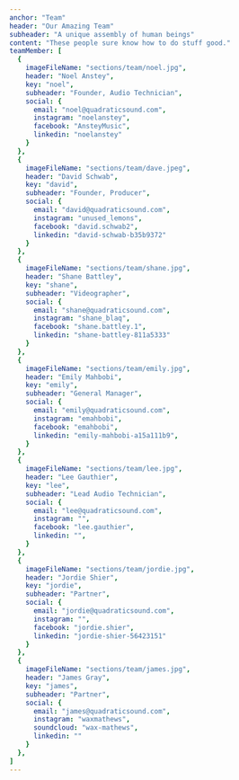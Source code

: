 ```yaml
---
anchor: "Team"
header: "Our Amazing Team"
subheader: "A unique assembly of human beings"
content: "These people sure know how to do stuff good."
teamMember: [
  {
    imageFileName: "sections/team/noel.jpg",
    header: "Noel Anstey",
    key: "noel",
    subheader: "Founder, Audio Technician",
    social: {
      email: "noel@quadraticsound.com",
      instagram: "noelanstey",
      facebook: "AnsteyMusic",
      linkedin: "noelanstey"
    }
  },
  {
    imageFileName: "sections/team/dave.jpeg",
    header: "David Schwab",
    key: "david",
    subheader: "Founder, Producer",
    social: {
      email: "david@quadraticsound.com",
      instagram: "unused_lemons",
      facebook: "david.schwab2",
      linkedin: "david-schwab-b35b9372"
    }
  },
  {
    imageFileName: "sections/team/shane.jpg",
    header: "Shane Battley",
    key: "shane",
    subheader: "Videographer",
    social: {
      email: "shane@quadraticsound.com",
      instagram: "shane_blaq",
      facebook: "shane.battley.1",
      linkedin: "shane-battley-811a5333"
    }
  },
  {
    imageFileName: "sections/team/emily.jpg",
    header: "Emily Mahbobi",
    key: "emily",
    subheader: "General Manager",
    social: {
      email: "emily@quadraticsound.com",
      instagram: "emahbobi",
      facebook: "emahbobi",
      linkedin: "emily-mahbobi-a15a111b9",
    }
  },
  {
    imageFileName: "sections/team/lee.jpg",
    header: "Lee Gauthier",
    key: "lee",
    subheader: "Lead Audio Technician",
    social: {
      email: "lee@quadraticsound.com",
      instagram: "",
      facebook: "lee.gauthier",
      linkedin: "",
    }
  },
  {
    imageFileName: "sections/team/jordie.jpg",
    header: "Jordie Shier",
    key: "jordie",
    subheader: "Partner",
    social: {
      email: "jordie@quadraticsound.com",
      instagram: "",
      facebook: "jordie.shier",
      linkedin: "jordie-shier-56423151"
    }
  },
  {
    imageFileName: "sections/team/james.jpg",
    header: "James Gray",
    key: "james",
    subheader: "Partner",
    social: {
      email: "james@quadraticsound.com",
      instagram: "waxmathews",
      soundcloud: "wax-mathews",
      linkedin: ""
    }
  },
]
---
```

